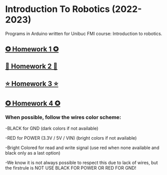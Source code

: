# Introduction To Robotics (2022-2023)
Programs in Arduino  written for Unibuc FMI course: Introduction to robotics.

## [✪ Homework 1 ✪](https://github.com/postolache-andreea-miruna/IntroductionToRobotics/tree/main/Homework1)

## [🌠 Homework 2 🌠](https://github.com/postolache-andreea-miruna/IntroductionToRobotics/tree/main/Homework2)

## [⭐ Homework 3 ⭐](https://github.com/postolache-andreea-miruna/IntroductionToRobotics/tree/main/Homework3)

## [✪ Homework 4 ✪](https://github.com/postolache-andreea-miruna/IntroductionToRobotics/tree/main/Homework4)



### When possible, follow the wires color scheme:

-BLACK for GND (dark colors if not available)

-RED   for POWER (3.3V / 5V / VIN) (bright colors if not available)

-Bright Colored for read and write signal 
(use red when none available and black only as a last option)

-We know it is not always possible to respect this due to lack of wires,
 but the firstrule is NOT USE BLACK FOR POWER OR RED FOR GND!


